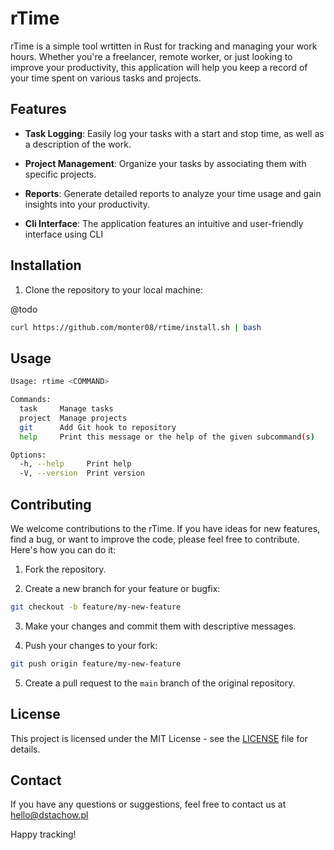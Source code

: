 # rTime

rTime is a simple tool wrtitten in Rust for tracking and managing your work hours. Whether you're a freelancer, remote worker, or just looking to improve your productivity, this application will help you keep a record of your time spent on various tasks and projects.

## Features

- **Task Logging**: Easily log your tasks with a start and stop time, as well as a description of the work.

- **Project Management**: Organize your tasks by associating them with specific projects.

- **Reports**: Generate detailed reports to analyze your time usage and gain insights into your productivity.

- **Cli Interface**: The application features an intuitive and user-friendly interface using CLI

## Installation

1. Clone the repository to your local machine:

@todo
```bash
curl https://github.com/monter08/rtime/install.sh | bash
```

## Usage

```bash
Usage: rtime <COMMAND>

Commands:
  task     Manage tasks
  project  Manage projects
  git      Add Git hook to repository
  help     Print this message or the help of the given subcommand(s)

Options:
  -h, --help     Print help
  -V, --version  Print version
 ```

## Contributing

We welcome contributions to the rTime. If you have ideas for new features, find a bug, or want to improve the code, please feel free to contribute. Here's how you can do it:

1. Fork the repository.

2. Create a new branch for your feature or bugfix:

```bash
git checkout -b feature/my-new-feature
```

3. Make your changes and commit them with descriptive messages.

4. Push your changes to your fork:

```bash
git push origin feature/my-new-feature
```

5. Create a pull request to the `main` branch of the original repository.

## License

This project is licensed under the MIT License - see the [LICENSE](LICENSE) file for details.

## Contact

If you have any questions or suggestions, feel free to contact us at hello@dstachow.pl

Happy tracking!